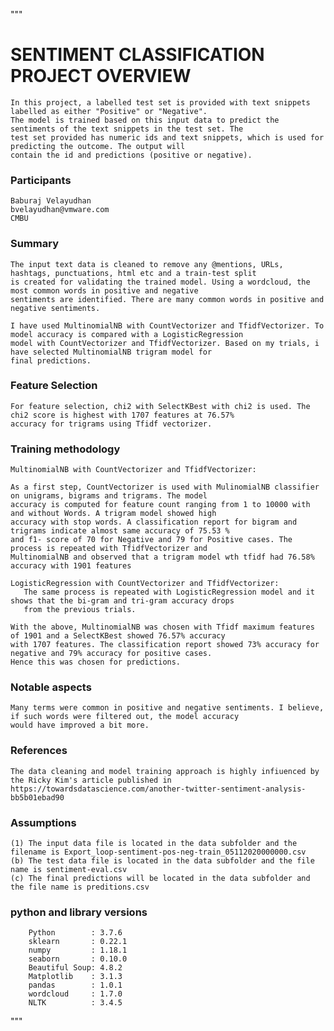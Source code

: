 """
# SENTIMENT CLASSIFICATION PROJECT OVERVIEW

    In this project, a labelled test set is provided with text snippets labelled as either "Positive" or "Negative". 
    The model is trained based on this input data to predict the sentiments of the text snippets in the test set. The 
    test set provided has numeric ids and text snippets, which is used for predicting the outcome. The output will 
    contain the id and predictions (positive or negative).

### Participants
    Baburaj Velayudhan
    bvelayudhan@vmware.com
    CMBU

### Summary   
    The input text data is cleaned to remove any @mentions, URLs, hashtags, punctuations, html etc and a train-test split 
    is created for validating the trained model. Using a wordcloud, the most common words in positive and negative 
    sentiments are identified. There are many common words in positive and negative sentiments.

    I have used MultinomialNB with CountVectorizer and TfidfVectorizer. To model accuracy is compared with a LogisticRegression
    model with CountVectorizer and TfidfVectorizer. Based on my trials, i have selected MultinomialNB trigram model for 
    final predictions.
   
### Feature Selection
    For feature selection, chi2 with SelectKBest with chi2 is used. The chi2 score is highest with 1707 features at 76.57% 
    accuracy for trigrams using Tfidf vectorizer.
   
### Training methodology
    MultinomialNB with CountVectorizer and TfidfVectorizer:
   
    As a first step, CountVectorizer is used with MulinomialNB classifier on unigrams, bigrams and trigrams. The model 
    accuracy is computed for feature count ranging from 1 to 10000 with and without Words. A trigram model showed high 
    accuracy with stop words. A classification report for bigram and trigrams indicate almost same accuracy of 75.53 % 
    and f1- score of 70 for Negative and 79 for Positive cases. The process is repeated with TfidfVectorizer and 
    MultinomialNB and observed that a trigram model wth tfidf had 76.58% accuracy with 1901 features
   
    LogisticRegression with CountVectorizer and TfidfVectorizer:
       The same process is repeated with LogisticRegression model and it shows that the bi-gram and tri-gram accuracy drops 
       from the previous trials.

    With the above, MultinomialNB was chosen with Tfidf maximum features of 1901 and a SelectKBest showed 76.57% accuracy 
    with 1707 features. The classification report showed 73% accuracy for negative and 79% accuracy for positive cases. 
    Hence this was chosen for predictions.

### Notable aspects
    Many terms were common in positive and negative sentiments. I believe, if such words were filtered out, the model accuracy
    would have improved a bit more.
    
### References
    The data cleaning and model training approach is highly infiuenced by the Ricky Kim's article published in 
    https://towardsdatascience.com/another-twitter-sentiment-analysis-bb5b01ebad90
   
### Assumptions
    (1) The input data file is located in the data subfolder and the filename is Export_loop-sentiment-pos-neg-train_05112020000000.csv
    (b) The test data file is located in the data subfolder and the file name is sentiment-eval.csv
    (c) The final predictions will be located in the data subfolder and the file name is preditions.csv
        
### python and library versions
        Python        : 3.7.6
        sklearn       : 0.22.1
        numpy         : 1.18.1
        seaborn       : 0.10.0
        Beautiful Soup: 4.8.2
        Matplotlib    : 3.1.3
        pandas        : 1.0.1
        wordcloud     : 1.7.0
        NLTK          : 3.4.5

"""
